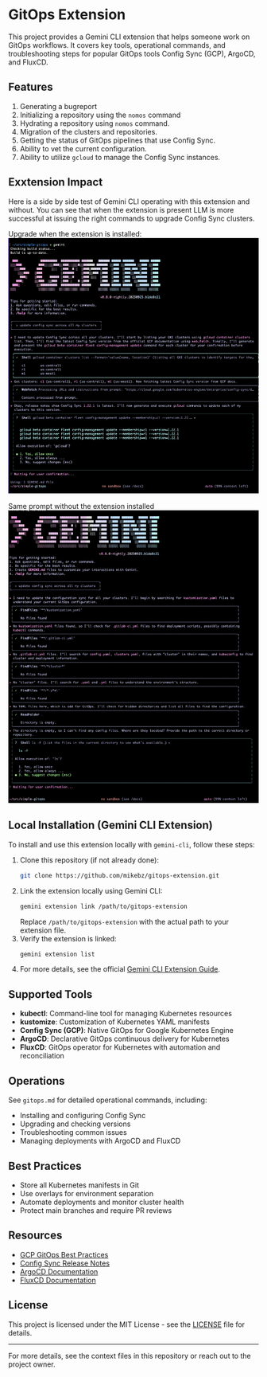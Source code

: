 
# GitOps Extension

This project provides a Gemini CLI extension that helps someone work on GitOps workflows. 
It covers key tools, operational commands, and troubleshooting steps for popular GitOps 
tools Config Sync (GCP), ArgoCD, and FluxCD.

## Features
1. Generating a bugreport
1. Initializing a repository using the `nomos` command
1. Hydrating a repository using `nomos` command.
1. Migration of the clusters and repositories.
1. Getting the status of GitOps pipelines that use Config Sync.
1. Ability to vet the current configuration.
1. Ability to utilize `gcloud` to manage the Config Sync instances.

## Exxtension Impact

Here is a side by side test of Gemini CLI operating with this extension and without. You can see
that when the extension is present LLM is more successful at issuing the right commands
to upgrade Config Sync clusters.

Upgrade when the extension is installed:
![with gitops extension](docs/with-gitops-extension.png "Upgrade with GitOps Extension")

Same prompt without the extension installed
![no gitops extension](docs/no-gitops-extension.png "No GitOps extension")


## Local Installation (Gemini CLI Extension)
To install and use this extension locally with `gemini-cli`, follow these steps:

1. Clone this repository (if not already done):
	```sh
	git clone https://github.com/mikebz/gitops-extension.git
	```
2. Link the extension locally using Gemini CLI:
	```sh
	gemini extension link /path/to/gitops-extension
	```
	Replace `/path/to/gitops-extension` with the actual path to your extension file.
3. Verify the extension is linked:
	```sh
	gemini extension list
	```
4. For more details, see the official [Gemini CLI Extension Guide](https://github.com/google-gemini/gemini-cli/blob/main/docs/extension.md).

## Supported Tools
- **kubectl**: Command-line tool for managing Kubernetes resources
- **kustomize**: Customization of Kubernetes YAML manifests
- **Config Sync (GCP)**: Native GitOps for Google Kubernetes Engine
- **ArgoCD**: Declarative GitOps continuous delivery for Kubernetes
- **FluxCD**: GitOps operator for Kubernetes with automation and reconciliation

## Operations
See `gitops.md` for detailed operational commands, including:
- Installing and configuring Config Sync
- Upgrading and checking versions
- Troubleshooting common issues
- Managing deployments with ArgoCD and FluxCD

## Best Practices
- Store all Kubernetes manifests in Git
- Use overlays for environment separation
- Automate deployments and monitor cluster health
- Protect main branches and require PR reviews

## Resources
- [GCP GitOps Best Practices](https://cloud.google.com/kubernetes-engine/enterprise/config-sync/docs/concepts/gitops-best-practices)
- [Config Sync Release Notes](https://cloud.google.com/kubernetes-engine/docs/release-notes-config-sync)
- [ArgoCD Documentation](https://argo-cd.readthedocs.io/)
- [FluxCD Documentation](https://fluxcd.io/)

## License
This project is licensed under the MIT License - see the [LICENSE](LICENSE) file for details.

---
For more details, see the context files in this repository or reach out to the project owner.
